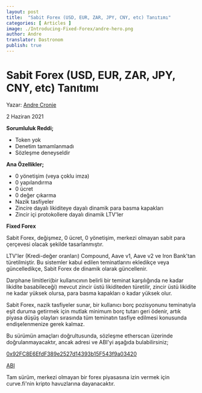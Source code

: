 ```yaml
---
layout: post
title:  "Sabit Forex (USD, EUR, ZAR, JPY, CNY, etc) Tanıtımı"
categories: [ Articles ]
image: ./Introducing-Fixed-Forex/andre-hero.png
author: Andre
translator: Dastronom
publish: true
---
```


# Sabit Forex (USD, EUR, ZAR, JPY, CNY, etc) Tanıtımı

Yazar: [Andre Cronje](https://twitter.com/AndreCronjeTech)</br> 

2 Haziran 2021

**Sorumluluk Reddi;**

- Token yok
- Denetim tamamlanmadı
- Sözleşme deneyseldir

**Ana Özellikler;**

- 0 yönetişim (veya çoklu imza)
- 0 yapılandırma
- 0 ücret
- 0 değer çıkarma
- Nazik tasfiyeler
- Zincire dayalı likiditeye dayalı dinamik para basma kapakları
- Zincir içi protokollere dayalı dinamik LTV'ler

**Fixed Forex**

Sabit Forex, değişmez, 0 ücret, 0 yönetişim, merkezi olmayan sabit para çerçevesi olacak şekilde tasarlanmıştır.

LTV'ler (Kredi-değer oranları) Compound, Aave v1, Aave v2 ve Iron Bank'tan türetilmiştir. Bu sistemler kabul edilen teminatlarını ekledikçe veya güncelledikçe, Sabit Forex de dinamik olarak güncellenir.

Darphane limitleri(bir kullanıcının belirli bir teminat karşılığında ne kadar likidite basabileceği) mevcut zincir üstü likiditeden türetilir, zincir üstü likidite ne kadar yüksek olursa, para basma kapakları o kadar yüksek olur.

Sabit Forex, nazik tasfiyeler sunar, bir kullanıcı borç pozisyonunu teminatıyla eşit duruma getirmek için mutlak minimum borç tutarı geri ödenir, artık piyasa düşüş olayları sırasında tüm teminatın tasfiye edilmesi konusunda endişelenmenize gerek kalmaz.

Bu sürümün amaçları doğrultusunda, sözleşme etherscan üzerinde doğrulanmayacaktır, ancak adresi ve ABI'yi aşağıda bulabilirsiniz;

[0x92FC8E6EfdF389e2527d14393b15F543f9a03420](https://etherscan.io/address/0x92fc8e6efdf389e2527d14393b15f543f9a03420)

[ABI](https://gist.github.com/andrecronje/4ce11e8603a7f61af4619a86647db1d4)

Tam sürüm, merkezi olmayan bir forex piyasasına izin vermek için curve.fi'nin kripto havuzlarına dayanacaktır.
